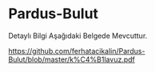 # Pardus-Bulut
Detaylı Bilgi Aşağıdaki Belgede Mevcuttur.

https://github.com/ferhatacikalin/Pardus-Bulut/blob/master/k%C4%B1lavuz.pdf
